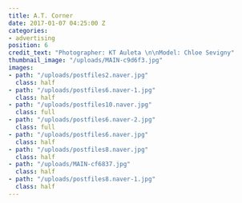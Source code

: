 ```yaml
---
title: A.T. Corner
date: 2017-01-07 04:25:00 Z
categories:
- advertising
position: 6
credit_text: "Photographer: KT Auleta \n\nModel: Chloe Sevigny"
thumbnail_image: "/uploads/MAIN-c9d6f3.jpg"
images:
- path: "/uploads/postfiles2.naver.jpg"
  class: half
- path: "/uploads/postfiles6.naver-1.jpg"
  class: half
- path: "/uploads/postfiles10.naver.jpg"
  class: full
- path: "/uploads/postfiles6.naver-2.jpg"
  class: full
- path: "/uploads/postfiles6.naver.jpg"
  class: half
- path: "/uploads/postfiles8.naver.jpg"
  class: half
- path: "/uploads/MAIN-cf6837.jpg"
  class: half
- path: "/uploads/postfiles8.naver-1.jpg"
  class: half
---
```


